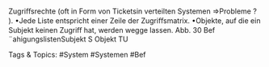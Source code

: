 Zugriﬀsrechte (oft in Form von Ticketsin verteilten Systemen ⇒Probleme ? ).
•Jede Liste entspricht einer Zeile der Zugriﬀsmatrix.
•Objekte, auf die ein Subjekt keinen Zugriﬀ hat, werden wegge lassen.
Abb. 30 Bef ¨ahigungslistenSubjekt S Objekt
TU

   Tags & Topics:
   #System
   #Systemen
   #Bef